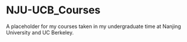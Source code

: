 # NJU-UCB_Courses
A placeholder for my courses taken in my undergraduate time at Nanjing University and UC Berkeley.
